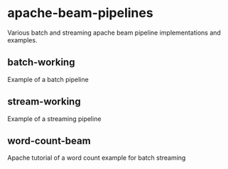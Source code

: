 # apache-beam-pipelines
Various batch and streaming apache beam pipeline implementations and examples.

## batch-working
Example of a batch pipeline

## stream-working
Example of a streaming pipeline

## word-count-beam
Apache tutorial of a word count example for batch streaming
